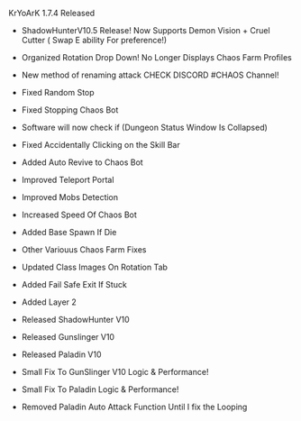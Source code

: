 KrYoArK 1.7.4 Released



+ ShadowHunterV10.5 Release! Now Supports Demon Vision + Cruel Cutter ( Swap E ability For preference!)


+ Organized Rotation Drop Down! No Longer Displays Chaos Farm Profiles

+ New method of renaming attack CHECK DISCORD #CHAOS Channel!

+ Fixed Random Stop

+ Fixed Stopping Chaos Bot

+ Software will now check if (Dungeon Status Window Is Collapsed)

+ Fixed Accidentally Clicking on the Skill Bar

+ Added Auto Revive to Chaos Bot

+ Improved Teleport Portal

+ Improved Mobs Detection

+ Increased Speed Of Chaos Bot

+ Added Base Spawn If Die

+ Other Variouus Chaos Farm Fixes

+ Updated Class Images On Rotation Tab

+ Added Fail Safe Exit If Stuck

+ Added Layer 2

+ Released ShadowHunter V10

+ Released Gunslinger V10 

+ Released Paladin V10

+ Small Fix To GunSlinger V10 Logic & Performance!

+ Small Fix To Paladin Logic & Performance!

+ Removed Paladin Auto Attack Function Until I fix the Looping




